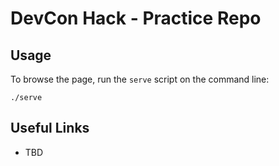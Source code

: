 # DevCon Hack - Practice Repo

## Usage

To browse the page, run the `serve` script on the command line:

    ./serve

## Useful Links

- TBD
